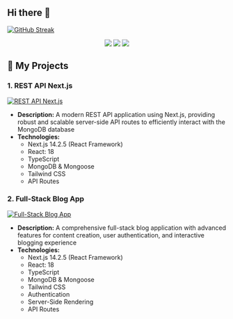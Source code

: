 ## Hi there 👋

[![GitHub Streak](https://streak-stats.demolab.com?user=6Glow&theme=algolia&hide_border=true&border_radius=7.3&date_format=j%20M%5B%20Y%5D&card_width=900&card_height=400&sideNums=E3EB7D&stroke=EB5454&dates=867B77&fire=EB8F30)](https://git.io/streak-stats)

<div align=center>
  <img src="https://github-profile-summary-cards.vercel.app/api/cards/profile-details?username=6Glow&theme=algolia"> 
  <img src="https://github-profile-summary-cards.vercel.app/api/cards/stats?username=6Glow&theme=algolia"> <img src="https://github-profile-summary-cards.vercel.app/api/cards/productive-time?username=6Glow&theme=algolia">
</div>

<!--
**6Glow/6Glow** is a ✨ _special_ ✨ repository because its `README.md` (this file) appears on your GitHub profile.

Here are some ideas to get you started:

- 🔭 I’m currently working on ...
- 🌱 I’m currently learning ...
- 👯 I’m looking to collaborate on ...
- 🤔 I’m looking for help with ...
- 💬 Ask me about ...
- 📫 How to reach me: ...
- 😄 Pronouns: ...
- ⚡ Fun fact: ...
-->



## 🚀 My Projects

### 1. REST API Next.js
[![REST API Next.js](https://github-readme-stats.vercel.app/api/pin/?username=6Glow&repo=REST-API-Next.js&theme=algolia)](https://github.com/6Glow/REST-API-Next.js)
- **Description:**   A modern REST API application using Next.js, providing robust and scalable server-side API routes to efficiently interact with the MongoDB database
- **Technologies:**
  - Next.js 14.2.5 (React Framework)
  - React: 18
  - TypeScript
  - MongoDB & Mongoose
  - Tailwind CSS
  - API Routes


### 2. Full-Stack Blog App
[![Full-Stack Blog App](https://github-readme-stats.vercel.app/api/pin/?username=6Glow&repo=Full-Stack_Blog-App&theme=algolia)](https://github.com/6Glow/Full-Stack_Blog-App/tree/main)
- **Description:** A comprehensive full-stack blog application with advanced features for content creation, user authentication, and interactive blogging experience
- **Technologies:**
  - Next.js 14.2.5 (React Framework)
  - React: 18
  - TypeScript
  - MongoDB & Mongoose
  - Tailwind CSS
  - Authentication
  - Server-Side Rendering
  - API Routes




<!-----
# My Projects

<div style="display: grid; grid-template-columns: 1fr 1fr; gap: 20px;">

<div style="border: 1px solid #ccc; padding: 20px; border-radius: 8px; background-color: #1a1a1a; color: #fff;">
  <h2>REST API Next.js</h2>
  <p>Description: A modern REST API application using Next.js, providing reliable and scalable server-side API routes for efficient interaction with a MongoDB database.</p>
  <p>Technologies: Next.js 14.2.5 (React Framework), React 18, TypeScript, MongoDB & Mongoose, Tailwind CSS, API Routes</p>
</div>

<div style="border: 1px solid #ccc; padding: 20px; border-radius: 8px; background-color: #1a1a1a; color: #fff;">
  <h2>Full-Stack Blog App</h2>
  <p>Description: A full-fledged full-stack blog application with advanced features for content creation, user authentication, and interactive blogging.</p>
  <p>Technologies: Next.js 14.2.5 (React Framework), React 18, TypeScript, MongoDB & Mongoose, Tailwind CSS, Authentication, Server-Side Rendering, API Routes</p>
</div>

</div>

------->


